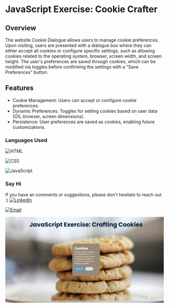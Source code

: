 # JavaScript Exercise: Cookie Crafter
## Overview
The website Cookie Dialogue allows users to manage cookie preferences. Upon visiting, users are presented with a dialogue box where they can either accept all cookies or configure specific settings, such as allowing cookies related to the operating system, browser, screen width, and screen height. The user's preferences are saved through cookies, which can be modified via toggles before confirming the settings with a "Save Preferences" button.
## Features
- Cookie Management: Users can accept or configure cookie preferences.
- Dynamic Preferences: Toggles for setting cookies based on user data (OS, browser, screen dimensions).
- Persistence: User preferences are saved as cookies, enabling future customizations.
### Languages Used 
![HTML](https://img.shields.io/badge/WEB-HTML-%2391D5E8?style=for-the-badge&logo=html5&logoColor=white&labelColor=grey)

![CSS](https://img.shields.io/badge/WEB-CSS-%2391D5E8?style=for-the-badge&logo=css3&logoColor=white&labelColor=grey)

![JavaScript](https://img.shields.io/badge/CODE-JAVASCRIPT-%2391D5E8?style=for-the-badge&logo=javascript&logoColor=white&labelColor=grey)

### Say Hi
If you have an comments or suggestions, please don't hesitate to reach out :)
[![LinkedIn](https://img.shields.io/badge/LinkedIn-0077B5?style=for-the-badge&logo=linkedin&logoColor=&labelColor=grey)](https://linkedin.com/in/dave-sommerville-2abb50326)


[![Email](https://img.shields.io/badge/Email-dave.r.sommerville%40gmail.com-%23FF6F61?style=for-the-badge&logo=gmail&logoColor=white)](mailto:dave.r.sommerville@gmail.com)

![Preview Image](./src/img/screenshot.png)
